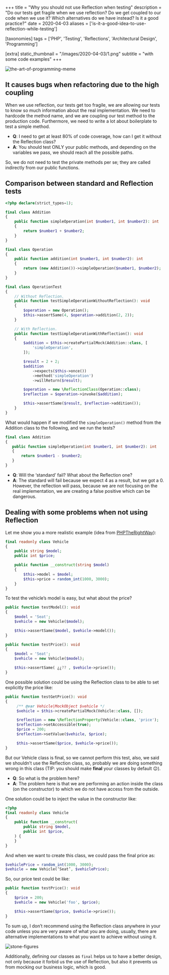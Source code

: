 +++
title = "Why you should not use Reflection when testing"
description = "Do our tests get fragile when we use reflection? Do we get coupled to our code when we use it? Which alternatives do we have instead? Is it a good practice?"
date = 2020-04-03
aliases = ['is-it-a-good-idea-to-use-reflection-while-testing']

[taxonomies]
tags = ['PHP', 'Testing', 'Reflections', 'Architectural Design', 'Programming']

[extra]
static_thumbnail = "/images/2020-04-03/1.png"
subtitle = "with some code examples"
+++

![the-art-of-programming-meme](/images/2020-04-03/1.png)

## It causes bugs when refactoring due to the high coupling

When we use reflection, our tests get too fragile, we are allowing our tests to know so much information about the real
implementation.
We need to hardcode the method name, and we are coupling our test method to the production code.
Furthermore, we need to write a lot about boilerplate to test a simple method.

- **Q**: I need to get at least 80% of code coverage, how can I get it without the Reflection class?
- **A**: You should test ONLY your public methods, and depending on the variables we pass, we should reach all the
  possible paths.

So, we do not need to test the private methods per se; they are called indirectly from our public functions.

## Comparison between standard and Reflection tests

```php source
<?php declare(strict_types=1);

final class Addition
{
    public function simpleOperation(int $number1, int $number2): int
    {
        return $number1 + $number2;
    }
}

final class Operation
{
    public function addition(int $number1, int $number2): int
    {
        return (new Addition())->simpleOperation($number1, $number2);
    }
}

final class OperationTest
{
    // Without Reflection.
    public function testSimpleOperationWithoutReflection(): void
    {
        $operation = new Operation();
        $this->assertSame(4, $operation->addition(2, 2));
    }

    // With Reflection.
    public function testSimpleOperationWithReflection(): void
    {
        $addition = $this->createPartialMock(Addition::class, [
            'simpleOperation',
        ]);

        $result = 2 + 2;
        $addition
            ->expects($this->once())
            ->method('simpleOperation')
            ->willReturn($result);

        $operation = new \ReflectionClass(Operation::class);
        $reflection = $operation->invoke($addition);

        $this->assertSame($result, $reflection->addition());
    }
}
```

What would happen if we modified the `simpleOperation()` method from the Addition class to the following, and we run the
tests?

```php source
final class Addition
{
   public function simpleOperation(int $number1, int $number2): int
   {
       return $number1 - $number2;
   }
}
```

- **Q**: Will the ‘standard’ fail? What about the Reflection one?
- **A**: The standard will fail because we expect 4 as a result, but we got a 0.
  However, the reflection will pass, because we are not focusing on the real implementation, we are creating a false
  positive which can be dangerous.

## Dealing with some problems when not using Reflection

Let me show you a more realistic example (idea from 
[PHPTheRightWay](https://phptherightway.com/pages/Design-Patterns.html)):

```php source
final readonly class Vehicle
{
    public string $model;
    public int $price;

    public function __construct(string $model)
    {
        $this->model = $model;
        $this->price = random_int(1000, 3000);
    }
}
```

To test the vehicle’s model is easy, but what about the price?

```php source
public function testModel(): void
{
    $model = 'Seat';
    $vehicle = new Vehicle($model);

    $this->assertSame($model, $vehicle->model());
}

public function testPrice(): void
{
    $model = 'Seat';
    $vehicle = new Vehicle($model);

    $this->assertSame( ¿¿?? , $vehicle->price());
}
```

One possible solution could be using the Reflection class to be able to set explicitly the price like:

```php source
public function testGetPrice(): void
{
     /** @var Vehicle|MockObject $vehicle */
     $vehicle = $this->createPartialMock(Vehicle::class, []);

     $reflection = new \ReflectionProperty(Vehicle::class, 'price');
     $reflection->setAccessible(true);
     $price = 200;
     $reflection->setValue($vehicle, $price);

     $this->assertSame($price, $vehicle->price());
}
```

But our Vehicle class is final, so we cannot perform this test, also, we said we shouldn’t use the Reflection class, so,
probably we are doing something wrong in this class (TIP: you should make **final** your classes by default 😉).

- **Q**: So what is the problem here?
- **A**: The problem here is that we are performing an action inside the class (on the constructor) to which we do not
  have access from the outside.

One solution could be to inject the value in the constructor like:

```php source
<?php
final readonly class Vehicle
{
    public function __construct(
        public string $model,
        public int $price,
    ) {
    }
}
```

And when we want to create this class, we could pass the final price as:

```php source
$vehiclePrice = random_int(1000, 3000);
$vehicle = new Vehicle(‘Seat’, $vehiclePrice);
```

So, our price test could be like:

```php source
public function testPrice(): void
{
    $price = 200;
    $vehicle = new Vehicle('foo', $price);

    $this->assertSame($price, $vehicle->price());
}
```

To sum up, I don’t recommend using the Reflection class anywhere in your code unless you are very aware of what you are
doing, usually, there are alternative implementations to what you want to achieve without using it.

![stone-figures](/images/2020-04-03/2.png)

Additionally, defining our classes as `final` helps us to have a better design, not only because it forbid us the use of
Reflection, but also it prevents us from mocking our business logic, which is good.
